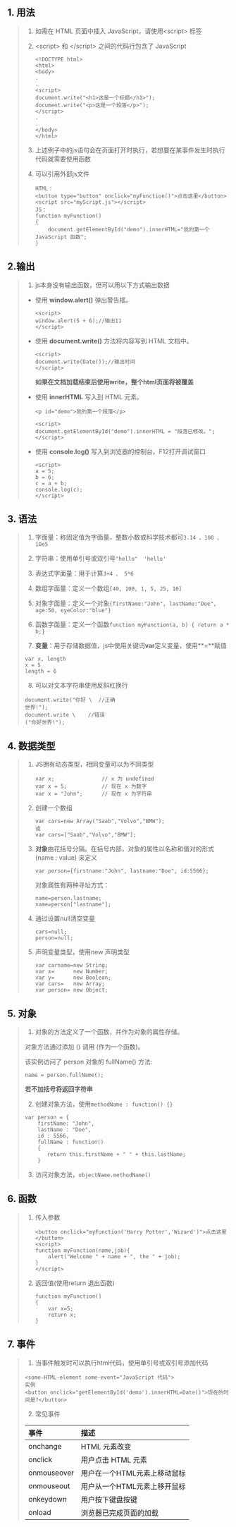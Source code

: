 ## 1. 用法

> 1. 如需在 HTML 页面中插入 JavaScript，请使用\<script> 标签
>
> 2. \<script> 和 \</script> 之间的代码行包含了 JavaScript
>
>    ```
>    <!DOCTYPE html>
>    <html>
>    <body>
>    .
>    .
>    <script>
>    document.write("<h1>这是一个标题</h1>");
>    document.write("<p>这是一个段落</p>");
>    </script>
>    .
>    .
>    </body>
>    </html>
>    ```
>
> 3. 上述例子中的js语句会在页面打开时执行，若想要在某事件发生时执行代码就需要使用函数
>
> 4. 可以引用外部js文件
>
>    ```
>    HTML：
>    <button type="button" onclick="myFunction()">点击这里</button>
>    <script src="myScript.js"></script>
>    JS：
>    function myFunction()
>    {
>        document.getElementById("demo").innerHTML="我的第一个 JavaScript 函数";
>    }
>    ```

## 2.输出

>1. js本身没有输出函数，但可以用以下方式输出数据
>
>   - 使用 **window.alert()** 弹出警告框。
>
>     ```
>     <script>
>     window.alert(5 + 6);//输出11
>     </script>
>     ```
>
>   - 使用 **document.write()** 方法将内容写到 HTML 文档中。
>
>     ```
>     <script>
>     document.write(Date());//输出时间
>     </script>
>     ```
>
>     **如果在文档加载结束后使用write，整个html页面将被覆盖**
>
>   - 使用 **innerHTML** 写入到 HTML 元素。
>
>     ```
>     <p id="demo">我的第一个段落</p>
>     
>     <script>
>     document.getElementById("demo").innerHTML = "段落已修改。";
>     </script>
>     ```
>
>   - 使用 **console.log()** 写入到浏览器的控制台。F12打开调试窗口
>
>     ```
>     <script>
>     a = 5;
>     b = 6;
>     c = a + b;
>     console.log(c);
>     </script>
>     ```

## 3. 语法

>1. 字面量：称固定值为字面量，整数小数或科学技术都可```3.14 、100 、 10e5 ```
>
>2. 字符串：使用单引号或双引号```"hello"  'hello'```
>
>3. 表达式字面量：用于计算```3+4 、 5*6```
>
>4. 数组字面量：定义一个数组```[40, 100, 1, 5, 25, 10]```
>
>5. 对象字面量：定义一个对象```{firstName:"John", lastName:"Doe", age:50, eyeColor:"blue"}```
>
>6. 函数字面量：定义一个函数```function myFunction(a, b) { return a * b;}```
>
>7. **变量**：用于存储数据值，js中使用关键词**var**定义变量，使用**=**赋值
>
>  ```
>  var x, length
>  x = 5
>  length = 6
>  ```
>
>8. 可以对文本字符串使用反斜杠换行
>
>   ```
>   document.write("你好 \  //正确
>   世界!");
>   document.write \    //错误
>   ("你好世界!");
>   ```

## 4. 数据类型

> 1. JS拥有动态类型，相同变量可以为不同类型
>
>    ```
>    var x;               // x 为 undefined
>    var x = 5;           // 现在 x 为数字
>    var x = "John";      // 现在 x 为字符串
>    ```
>
> 2. 创建一个数组
>
>    ```
>    var cars=new Array("Saab","Volvo","BMW");
>    或
>    var cars=["Saab","Volvo","BMW"];
>    ```
>
> 3. **对象**由花括号分隔。在括号内部，对象的属性以名称和值对的形式 (name : value) 来定义
>
>    ```
>    var person={firstname:"John", lastname:"Doe", id:5566};
>    ```
>
>    对象属性有两种寻址方式：
>
>    ```
>    name=person.lastname;
>    name=person["lastname"];
>    ```
>
> 4. 通过设置null清空变量
>
>    ```
>    cars=null;
>    person=null;
>    ```
>
> 5. 声明变量类型，使用new 声明类型
>
>    ```
>    var carname=new String;
>    var x=      new Number;
>    var y=      new Boolean;
>    var cars=   new Array;
>    var person= new Object;
>    ```

## 5. 对象

>1. 对象的方法定义了一个函数，并作为对象的属性存储。
>
>   对象方法通过添加 () 调用 (作为一个函数)。
>
>   该实例访问了 person 对象的 fullName() 方法:
>
>   ```
>   name = person.fullName();
>   ```
>
>   **若不加括号将返回字符串**
>
>2. 创建对象方法，使用```methodName : function() {}```
>
>   ```
>   var person = {
>       firstName: "John",
>       lastName : "Doe",
>       id : 5566,
>       fullName : function() 
>   	{
>          return this.firstName + " " + this.lastName;
>       }
>   ```
>
>3. 访问对象方法，```objectName.methodName()```

## 6. 函数

> 1. 传入参数
>
>    ```
>    <button onclick="myFunction('Harry Potter','Wizard')">点击这里</button>
>    <script>
>    function myFunction(name,job){
>        alert("Welcome " + name + ", the " + job);
>    }
>    </script>
>    ```
>
> 2. 返回值(使用return 退出函数)
>
>    ```
>    function myFunction()
>    {
>        var x=5;
>        return x;
>    }
>    ```

## 7. 事件

>1. 当事件触发时可以执行html代码，使用单引号或双引号添加代码
>
>   ```
>   <some-HTML-element some-event="JavaScript 代码">
>   实例
>   <button onclick="getElementById('demo').innerHTML=Date()">现在的时间是?</button>
>   ```
>
>2. 常见事件
>
>   | 事件        | 描述                         |
>   | :---------- | :--------------------------- |
>   | onchange    | HTML 元素改变                |
>   | onclick     | 用户点击 HTML 元素           |
>   | onmouseover | 用户在一个HTML元素上移动鼠标 |
>   | onmouseout  | 用户从一个HTML元素上移开鼠标 |
>   | onkeydown   | 用户按下键盘按键             |
>   | onload      | 浏览器已完成页面的加载       |
>
>